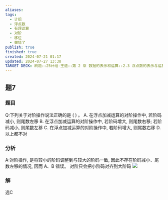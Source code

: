 ```yaml
---
aliases: 
tags:
  - 计组
  - 浮点数
  - 有理运算
  - 对阶
  - 移位
  - 做错了
publish: true
finished: true
created: 2024-07-21 01:17
updated: 2024-07-27 13:30
TARGET DECK: 刷题::25计组-王道::第 2 章 数据的表示和运算::2.3 浮点数的表示与运算::题7
---
```


## 题7
### 题目
Q:下列关于对阶操作说法正确的是 ( ) 。
A. 在浮点加减运算的对阶操作中, 若阶码减小, 则尾数左移
B. 在浮点加减运算的对阶操作中, 若阶码增大, 则尾数右移; 若阶码减小, 则尾数左移
C. 在浮点加减运算的对阶操作中, 若阶码增大, 则尾数右移
D. 以上都不对
### 分析
A:对阶操作, 是将较小的阶码调整到与较大的阶码一致, 因此不存在阶码减小、尾数左移的情况, 因而 A、B 错误。 
对阶只会把小阶码对齐到大阶码
![](https://img.hwenyi.tech/202407271341296.webp)
### 解
选C


